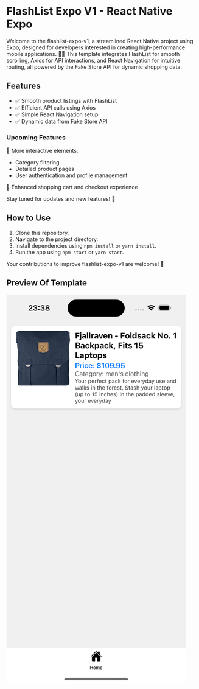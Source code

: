 # FlashList Expo V1 - React Native Expo

Welcome to the flashlist-expo-v1, a streamlined React Native project using Expo, designed for developers interested in creating high-performance mobile applications. 🚀📱 This template integrates FlashList for smooth scrolling, Axios for API interactions, and React Navigation for intuitive routing, all powered by the Fake Store API for dynamic shopping data.

## Features

* ✅ Smooth product listings with FlashList
* ✅ Efficient API calls using Axios
* ✅ Simple React Navigation setup
* ✅ Dynamic data from Fake Store API

### Upcoming Features

🚀 More interactive elements:

- Category filtering
- Detailed product pages
- User authentication and profile management

🛒 Enhanced shopping cart and checkout experience

Stay tuned for updates and new features! 🌟

## How to Use

1. Clone this repository.
2. Navigate to the project directory.
3. Install dependencies using `npm install` or `yarn install`.
4. Run the app using `npm start` or `yarn start`.

Your contributions to improve flashlist-expo-v1 are welcome! 🚀

## Preview Of Template

![Screenshot](/assets/screenshots/prototype-home.png)
